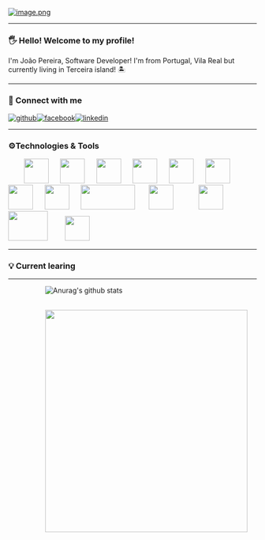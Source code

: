 

[![image.png](https://i.postimg.cc/8chhzXW9/image.png)](https://postimg.cc/64p7H0Mf)

---

### :raised_hand_with_fingers_splayed: Hello! Welcome to my profile!  
I'm João Pereira, Software Developer! I'm from Portugal, Vila Real but currently living in Terceira island! 	:desert_island:



---

### :electric_plug: Connect with me   

[![github](https://cloud.githubusercontent.com/assets/17016297/18839843/0e06a67a-83d2-11e6-993a-b35a182500e0.png)][1][![facebook](https://cloud.githubusercontent.com/assets/17016297/18839836/0a06deb4-83d2-11e6-8078-1d0974af0f63.png)][2][![linkedin](https://cloud.githubusercontent.com/assets/17016297/18839848/0fc7e74e-83d2-11e6-8c6a-277fc9d6e067.png)][3]

[1]: http://www.github.com/ratzPereira
[3]: https://www.linkedin.com/in/joaoclpereira
[2]: https://www.facebook.com/profile.php?id=100000640501407


---


### :gear:Technologies & Tools


&nbsp; &nbsp; &nbsp; &nbsp; <img src="https://i.postimg.cc/t4VVqMj5/image.png" alt="" width="50" height="50">&nbsp; &nbsp; &nbsp; <img src="https://i.postimg.cc/5Nmfw5mV/image.png" alt="" width="50" height="50">&nbsp; &nbsp; &nbsp; <img src="https://i.postimg.cc/RZFxKkF7/image.png" alt="" width="50" height="50">&nbsp; &nbsp; &nbsp; <img src="https://i.postimg.cc/fLYGMZ2N/image.png" alt="" width="50" height="50">&nbsp; &nbsp; &nbsp; <img src="https://i.postimg.cc/x8RBb5Vp/image.png" alt="" width="50" height="50">&nbsp; &nbsp; &nbsp; <img src="https://i.postimg.cc/d3PygM3p/kisspng-node-js-javascript-express-js-portable-network-gra-mixin-software-5b7c7247ce6172-85232595153.png" alt="" width="50" height="50">&nbsp; &nbsp; &nbsp; <img src="https://i.postimg.cc/mrs30sHM/kisspng-java-development-kit-software-development-kit-comp-programming-language-icon-5b4b9cb2221a59.png" alt="" width="50" height="50">&nbsp; &nbsp; &nbsp; <img src="https://i.postimg.cc/P5zvv8Cp/86p3f7qf9e5amknivtmo7qtahb-4c673dadd750fc1c51df14b1ba68b43a.png" alt="" width="50" height="50">&nbsp; &nbsp; &nbsp; <img src="https://i.postimg.cc/kg4B1MwD/pngfind-com-spring-png-535670.png" alt="" width="110" height="50"> &nbsp; &nbsp; &nbsp; <img src="https://i.postimg.cc/yxQX8RDy/pngwing-com.png" alt="" width="50" height="50">  &nbsp; &nbsp; &nbsp; &nbsp; &nbsp; &nbsp; <img src="https://i.postimg.cc/xCdXT4MB/ts-logo-128.png" alt="" width="50" height="50">  &nbsp; &nbsp; &nbsp; &nbsp; <img src="https://i.postimg.cc/66bsV97M/mongodb-logo-database-nosql-sql-logo-a9212af03e30e3a90d55b270db441373.png" alt="" width="80" height="60">
&nbsp; &nbsp; &nbsp; &nbsp; <img src="https://i.postimg.cc/dQBf65g4/image.png" alt="" width="50" height="50"> &nbsp; &nbsp;  &nbsp; &nbsp; &nbsp;


---

### :bulb: Current learing




---

&nbsp; &nbsp; &nbsp; &nbsp;&nbsp; &nbsp; &nbsp; &nbsp; &nbsp; &nbsp;&nbsp;![Anurag's github stats](https://github-readme-stats.vercel.app/api?username=ratzPereira&theme=dark&show_icons=true)   
 &nbsp; &nbsp; &nbsp; &nbsp; &nbsp; &nbsp; &nbsp; &nbsp; &nbsp; &nbsp; &nbsp;&nbsp; &nbsp; &nbsp; &nbsp; &nbsp; &nbsp;&nbsp; &nbsp; &nbsp; &nbsp; &nbsp; &nbsp;

&nbsp; &nbsp; &nbsp; &nbsp;&nbsp; &nbsp; &nbsp; &nbsp; &nbsp; &nbsp;&nbsp;<img src="https://github-readme-stats.vercel.app/api/top-langs/?username=ratzPereira" alt="" width="410" height="450">

<!--
**ratzPereira/ratzPereira** is a ✨ _special_ ✨ repository because its `README.md` (this file) appears on your GitHub profile.

Here are some ideas to get you started:
![](https://img.shields.io/badge/Code-Java-informational?style=flat&logo=java&logoColor=black&color=FFFF00)
![](https://img.shields.io/badge/Code-Java-informational?style=flat&logo=java&logoColor=black&color=FFFF00)
![](https://img.shields.io/badge/Tool-Node-informational?style=flat&logo=node&logoColor=black&color=FFFF00)
![](https://img.shields.io/badge/Code-Java-informational?style=flat&logo=java&logoColor=black&color=FFFF00)
- 🔭 I’m currently working on ...
- 🌱 I’m currently learning ...
- 👯 I’m looking to collaborate on ...
- 🤔 I’m looking for help with ...
- 💬 Ask me about ...
- 📫 How to reach me: ...
- 😄 Pronouns: ...
- ⚡ Fun fact: ...
-->
